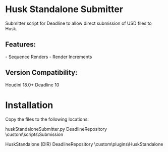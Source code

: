 # Husk Standalone Submitter

Submitter script for Deadline to allow direct submission of USD files to Husk.
<H2>
Features:
</H2>
- Sequence Renders
- Render Increments

<H2>
Version Compatibility:
</H2>

Houdini 18.0+
Deadline 10

<H1>
Installation
</H1>

Copy the files to the following locations:

huskStandaloneSubmitter.py 
DeadlineRepository \custom\scripts\Submission

HuskStandalone (DIR)
DeadlineRepository \custom\plugins\HuskStandalone
